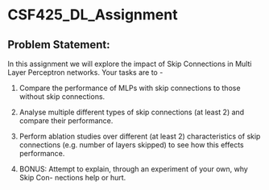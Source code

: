# CSF425_DL_Assignment

## Problem Statement:


In this assignment we will explore the impact of
Skip Connections in Multi Layer Perceptron networks. Your tasks are to -
1. Compare the performance of MLPs with skip connections to those without skip
connections.

2. Analyse multiple different types of skip connections (at least 2) and compare their
performance.

3. Perform ablation studies over different (at least 2) characteristics of skip connections
(e.g. number of layers skipped) to see how this effects performance.

4. BONUS: Attempt to explain, through an experiment of your own, why Skip Con-
nections help or hurt.
